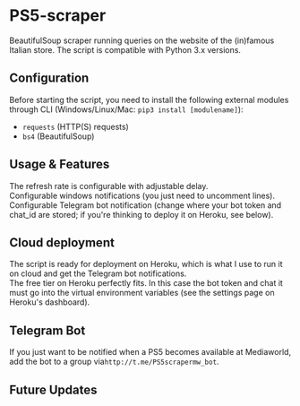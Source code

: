 # PS5-scraper

BeautifulSoup scraper running queries on the website of the (in)famous Italian store.
The script is compatible with Python 3.x versions.

## Configuration
Before starting the script, you need to install the following external modules through CLI (Windows/Linux/Mac: `pip3 install [modulename]`):
* `requests` (HTTP(S) requests)
* `bs4` (BeautifulSoup)

## Usage & Features

The refresh rate is configurable with adjustable delay.  
Configurable windows notifications (you just need to uncomment lines).  
Configurable Telegram bot notification (change where your bot token and chat_id are stored; if you're thinking to deploy it on Heroku, see below).

## Cloud deployment

The script is ready for deployment on Heroku, which is what I use to run it on cloud and get the Telegram bot notifications.  
The free tier on Heroku perfectly fits. In this case the bot token and chat it must go into the virtual environment variables (see the settings page on Heroku's dashboard).  

## Telegram Bot
If you just want to be notified when a PS5 becomes available at Mediaworld, add the bot to a group via`http://t.me/PS5scrapermw_bot`.

## Future Updates
